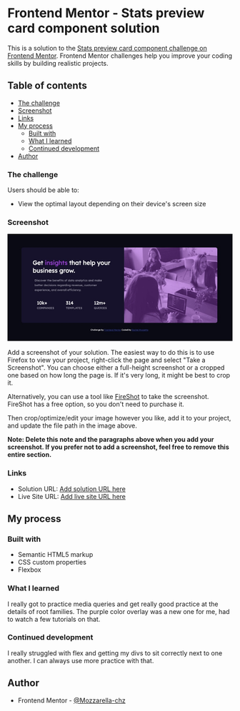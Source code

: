 # Frontend Mentor - Stats preview card component solution

This is a solution to the [Stats preview card component challenge on Frontend Mentor](https://www.frontendmentor.io/challenges/stats-preview-card-component-8JqbgoU62). Frontend Mentor challenges help you improve your coding skills by building realistic projects. 

## Table of contents

  - [The challenge](#the-challenge)
  - [Screenshot](#screenshot)
  - [Links](#links)
- [My process](#my-process)
  - [Built with](#built-with)
  - [What I learned](#what-i-learned)
  - [Continued development](#continued-development)
- [Author](#author)


### The challenge

Users should be able to:

- View the optimal layout depending on their device's screen size

### Screenshot

![image](https://github.com/Mozzarella-chz/Stats-preview-card/blob/30b0c824b916bfbbd8cbc9ace468d34c6c332164/images/DC07454C-A4F2-48BB-8F10-F4058EE76F3E.jpeg
)


Add a screenshot of your solution. The easiest way to do this is to use Firefox to view your project, right-click the page and select "Take a Screenshot". You can choose either a full-height screenshot or a cropped one based on how long the page is. If it's very long, it might be best to crop it.

Alternatively, you can use a tool like [FireShot](https://getfireshot.com/) to take the screenshot. FireShot has a free option, so you don't need to purchase it. 

Then crop/optimize/edit your image however you like, add it to your project, and update the file path in the image above.

**Note: Delete this note and the paragraphs above when you add your screenshot. If you prefer not to add a screenshot, feel free to remove this entire section.**

### Links

- Solution URL: [Add solution URL here](https://your-solution-url.com)
- Live Site URL: [Add live site URL here](https://your-live-site-url.com)

## My process

### Built with

- Semantic HTML5 markup
- CSS custom properties
- Flexbox



### What I learned

I really got to practice media queries and get really good practice at the details of root families. 
The purple color overlay was a new one for me, had to watch a few tutorials on that. 




### Continued development

I really struggled with flex and getting my divs to sit correctly next to one another. I can always use more practice with that. 





## Author
- Frontend Mentor - [@Mozzarella-chz
](https://www.frontendmentor.io/profile/Mozzarella-chz)
